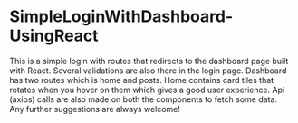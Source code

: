# SimpleLoginWithDashboard-UsingReact

This is a simple login with routes that redirects to the dashboard page built with React. Several validations are also there in the login page. Dashboard has two routes which is home and posts. Home contains card tiles that rotates when you hover on them which gives a good user experience. Api (axios) calls are also made on both the components to fetch some data. <br/>
Any further suggestions are always welcome!

